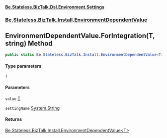 #### [Be.Stateless.BizTalk.Dsl.Environment.Settings](README.md 'README')
### [Be.Stateless.BizTalk.Install](Be.Stateless.BizTalk.Install.md 'Be.Stateless.BizTalk.Install').[EnvironmentDependentValue](EnvironmentDependentValue.md 'Be.Stateless.BizTalk.Install.EnvironmentDependentValue')

## EnvironmentDependentValue.ForIntegration<T>(T, string) Method

```csharp
public static Be.Stateless.BizTalk.Install.EnvironmentDependentValue<T> ForIntegration<T>(T value, string settingName=null);
```
#### Type parameters

<a name='Be.Stateless.BizTalk.Install.EnvironmentDependentValue.ForIntegration_T_(T,string).T'></a>

`T`
#### Parameters

<a name='Be.Stateless.BizTalk.Install.EnvironmentDependentValue.ForIntegration_T_(T,string).value'></a>

`value` [T](EnvironmentDependentValue.ForIntegration_T_(T,string).md#Be.Stateless.BizTalk.Install.EnvironmentDependentValue.ForIntegration_T_(T,string).T 'Be.Stateless.BizTalk.Install.EnvironmentDependentValue.ForIntegration<T>(T, string).T')

<a name='Be.Stateless.BizTalk.Install.EnvironmentDependentValue.ForIntegration_T_(T,string).settingName'></a>

`settingName` [System.String](https://docs.microsoft.com/en-us/dotnet/api/System.String 'System.String')

#### Returns
[Be.Stateless.BizTalk.Install.EnvironmentDependentValue&lt;](EnvironmentDependentValue_T_.md 'Be.Stateless.BizTalk.Install.EnvironmentDependentValue<T>')[T](EnvironmentDependentValue.ForIntegration_T_(T,string).md#Be.Stateless.BizTalk.Install.EnvironmentDependentValue.ForIntegration_T_(T,string).T 'Be.Stateless.BizTalk.Install.EnvironmentDependentValue.ForIntegration<T>(T, string).T')[&gt;](EnvironmentDependentValue_T_.md 'Be.Stateless.BizTalk.Install.EnvironmentDependentValue<T>')